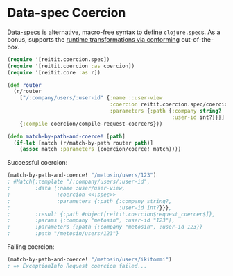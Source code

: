 # Data-spec Coercion

[Data-specs](https://github.com/metosin/spec-tools#data-specs) is alternative, macro-free syntax to define `clojure.spec`s. As a bonus, supports the [runtime transformations via conforming](https://dev.clojure.org/jira/browse/CLJ-2116) out-of-the-box.

```clj
(require '[reitit.coercion.spec])
(require '[reitit.coercion :as coercion])
(require '[reitit.core :as r])

(def router
  (r/router
    ["/:company/users/:user-id" {:name ::user-view
                                 :coercion reitit.coercion.spec/coercion
                                 :parameters {:path {:company string?
                                                     :user-id int?}}}]
    {:compile coercion/compile-request-coercers}))

(defn match-by-path-and-coerce! [path]
  (if-let [match (r/match-by-path router path)]
    (assoc match :parameters (coercion/coerce! match))))
```

Successful coercion:

```clj
(match-by-path-and-coerce! "/metosin/users/123")
; #Match{:template "/:company/users/:user-id",
;        :data {:name :user/user-view,
;               :coercion <<:spec>>
;               :parameters {:path {:company string?,
;                                   :user-id int?}}},
;        :result {:path #object[reitit.coercion$request_coercer$]},
;        :params {:company "metosin", :user-id "123"},
;        :parameters {:path {:company "metosin", :user-id 123}}
;        :path "/metosin/users/123"}
```

Failing coercion:

```clj
(match-by-path-and-coerce! "/metosin/users/ikitommi")
; => ExceptionInfo Request coercion failed...
```
